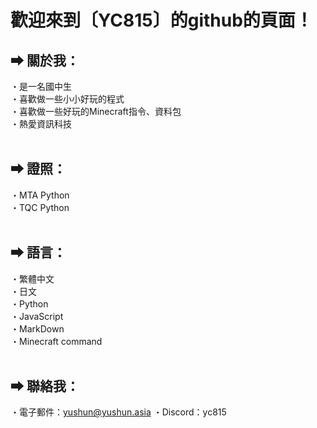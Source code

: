 歡迎來到〔YC815〕的github的頁面！
===

## <b> ➡ 關於我</b>：
・是一名國中生<br>
・喜歡做一些小小好玩的程式<br>
・喜歡做一些好玩的Minecraft指令、資料包<br>
・熱愛資訊科技<br><br>

## <b> ➡ 證照</b>：
・MTA Python<br>
・TQC Python<br><br>

## <b> ➡ 語言</b>：
・繁體中文<br>
・日文<br>
・Python<br>
・JavaScript<br>
・MarkDown<br>
・Minecraft command<br><br>

## <b> ➡ 聯絡我</b>：
・電子郵件：[yushun@yushun.asia](mailto:yushun@yushun.asia)
・Discord：yc815


